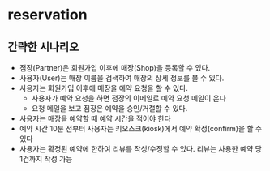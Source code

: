 # reservation

## 간략한 시나리오
- 점장(Partner)은 회원가입 이후에 매장(Shop)을 등록할 수 있다.
- 사용자(User)는 매장 이름을 검색하여 매장의 상세 정보를 볼 수 있다.
- 사용자는 회원가입 이후에 매장을 예약 요청을 할 수 있다.
  - 사용자가 예약 요청을 하면 점장의 이메일로 예약 요청 메일이 온다
  - 요청 메일을 보고 점장은 예약을 승인/거절할 수 있다.
- 사용자는 매장을 예약할 때 예약 시간을 적어야 한다
- 예약 시간 10분 전부터 사용자는 키오스크(kiosk)에서 예약 확정(confirm)을 할 수 있다
- 사용자는 확정된 예약에 한하여 리뷰를 작성/수정할 수 있다. 리뷰는 사용한 예약 당 1건까지 작성 가능
